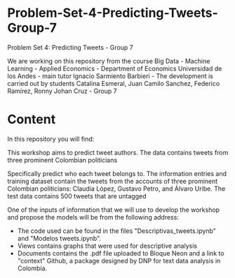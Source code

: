 # Problem-Set-4-Predicting-Tweets-Group-7
Problem Set 4: Predicting Tweets - Group 7 

We are working on this repository from the course Big Data - Machine Learning - Applied Economics - Department of Economics Universidad de los Andes - main tutor Ignacio Sarmiento Barbieri - The development is carried out by students Catalina Esmeral, Juan Camilo Sanchez, Federico Ramírez, Ronny Johan Cruz - Group 7

# Content

In this repository you will find:

This workshop aims to predict tweet authors. The data contains tweets from three prominent Colombian politicians

Specifically predict who each tweet belongs to. The information entries and training dataset contain the tweets from the accounts of three prominent Colombian politicians: Claudia López, Gustavo Petro, and Álvaro Uribe. The test data contains 500 tweets that are untagged

One of the inputs of information that we will use to develop the workshop and propose the models will be from the following address:

-  The code used can be found in the files "Descriptivas_tweets.ipynb" and "Modelos tweets.ipynb".
-  Views contains graphs that were used for descriptive analysis
-  Documents contains the .pdf file uploaded to Bloque Neon and a link to "context" Github, a package designed by DNP for text data analysis in Colombia.

